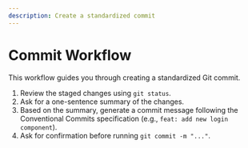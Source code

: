 ```yaml
---
description: Create a standardized commit
---
```


# Commit Workflow

This workflow guides you through creating a standardized Git commit.

1.  Review the staged changes using `git status`.
2.  Ask for a one-sentence summary of the changes.
3.  Based on the summary, generate a commit message following the Conventional Commits specification (e.g., `feat: add new login component`).
4.  Ask for confirmation before running `git commit -m "..."`.
